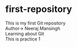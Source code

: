 # first-repository
This is my first Git repository
<br>
Author-> Neeraj Mansingh
<br>
Learning about Git
<br>
This is practice 1
